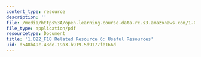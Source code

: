 ```yaml
---
content_type: resource
description: ''
file: /media/https%3A/open-learning-course-data-rc.s3.amazonaws.com/1-022-introduction-to-network-models-fall-2018/d548b49c43de19a3b9195d9177fe166d_MIT1_022F18_RelatedResource6.pdf
file_type: application/pdf
resourcetype: Document
title: '1.022_F18 Related Resource 6: Useful Resources'
uid: d548b49c-43de-19a3-b919-5d9177fe166d
---
```

